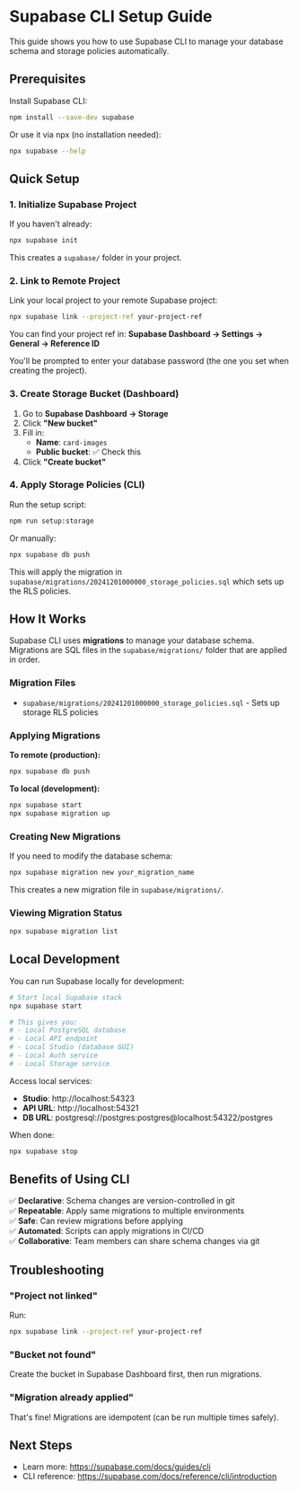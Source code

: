 # Supabase CLI Setup Guide

This guide shows you how to use Supabase CLI to manage your database schema and storage policies automatically.

## Prerequisites

Install Supabase CLI:

```bash
npm install --save-dev supabase
```

Or use it via npx (no installation needed):

```bash
npx supabase --help
```

## Quick Setup

### 1. Initialize Supabase Project

If you haven't already:

```bash
npx supabase init
```

This creates a `supabase/` folder in your project.

### 2. Link to Remote Project

Link your local project to your remote Supabase project:

```bash
npx supabase link --project-ref your-project-ref
```

You can find your project ref in: **Supabase Dashboard → Settings → General → Reference ID**

You'll be prompted to enter your database password (the one you set when creating the project).

### 3. Create Storage Bucket (Dashboard)

1. Go to **Supabase Dashboard → Storage**
2. Click **"New bucket"**
3. Fill in:
   - **Name**: `card-images`
   - **Public bucket**: ✅ Check this
4. Click **"Create bucket"**

### 4. Apply Storage Policies (CLI)

Run the setup script:

```bash
npm run setup:storage
```

Or manually:

```bash
npx supabase db push
```

This will apply the migration in `supabase/migrations/20241201000000_storage_policies.sql` which sets up the RLS policies.

## How It Works

Supabase CLI uses **migrations** to manage your database schema. Migrations are SQL files in the `supabase/migrations/` folder that are applied in order.

### Migration Files

- `supabase/migrations/20241201000000_storage_policies.sql` - Sets up storage RLS policies

### Applying Migrations

**To remote (production):**
```bash
npx supabase db push
```

**To local (development):**
```bash
npx supabase start
npx supabase migration up
```

### Creating New Migrations

If you need to modify the database schema:

```bash
npx supabase migration new your_migration_name
```

This creates a new migration file in `supabase/migrations/`.

### Viewing Migration Status

```bash
npx supabase migration list
```

## Local Development

You can run Supabase locally for development:

```bash
# Start local Supabase stack
npx supabase start

# This gives you:
# - Local PostgreSQL database
# - Local API endpoint
# - Local Studio (database GUI)
# - Local Auth service
# - Local Storage service
```

Access local services:
- **Studio**: http://localhost:54323
- **API URL**: http://localhost:54321
- **DB URL**: postgresql://postgres:postgres@localhost:54322/postgres

When done:

```bash
npx supabase stop
```

## Benefits of Using CLI

✅ **Declarative**: Schema changes are version-controlled in git  
✅ **Repeatable**: Apply same migrations to multiple environments  
✅ **Safe**: Can review migrations before applying  
✅ **Automated**: Scripts can apply migrations in CI/CD  
✅ **Collaborative**: Team members can share schema changes via git  

## Troubleshooting

### "Project not linked"

Run:
```bash
npx supabase link --project-ref your-project-ref
```

### "Bucket not found"

Create the bucket in Supabase Dashboard first, then run migrations.

### "Migration already applied"

That's fine! Migrations are idempotent (can be run multiple times safely).

## Next Steps

- Learn more: https://supabase.com/docs/guides/cli
- CLI reference: https://supabase.com/docs/reference/cli/introduction

